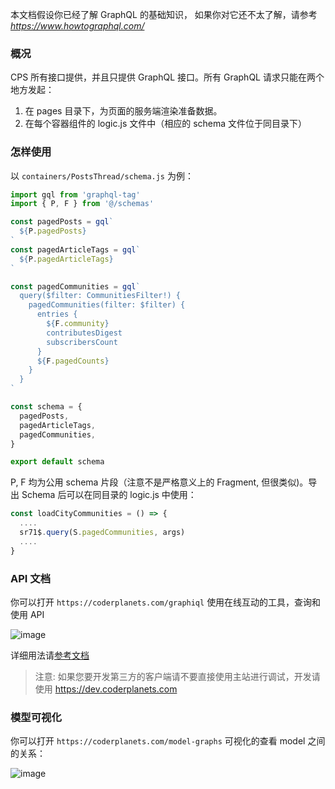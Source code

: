 本文档假设你已经了解 GraphQL 的基础知识， 如果你对它还不太了解，请参考 _https://www.howtographql.com/_

### 概况

CPS 所有接口提供，并且只提供 GraphQL 接口。所有 GraphQL 请求只能在两个地方发起：

1. 在 pages 目录下，为页面的服务端渲染准备数据。
2. 在每个容器组件的 logic.js 文件中（相应的 schema 文件位于同目录下）

### 怎样使用

以 `containers/PostsThread/schema.js` 为例：

```js
import gql from 'graphql-tag'
import { P, F } from '@/schemas'

const pagedPosts = gql`
  ${P.pagedPosts}
`
const pagedArticleTags = gql`
  ${P.pagedArticleTags}
`

const pagedCommunities = gql`
  query($filter: CommunitiesFilter!) {
    pagedCommunities(filter: $filter) {
      entries {
        ${F.community}
        contributesDigest
        subscribersCount
      }
      ${F.pagedCounts}
    }
  }
`

const schema = {
  pagedPosts,
  pagedArticleTags,
  pagedCommunities,
}

export default schema
```

P, F 均为公用 schema 片段（注意不是严格意义上的 Fragment, 但很类似)。导出 Schema 后可以在同目录的 logic.js 中使用：

```js
const loadCityCommunities = () => {
  ....
  sr71$.query(S.pagedCommunities, args)
  ....
}
```

### API 文档

你可以打开 `https://coderplanets.com/graphiql` 使用在线互动的工具，查询和使用 API

![image](https://user-images.githubusercontent.com/6184465/51720977-ae199a80-208a-11e9-9e9e-2617f53a8616.png)

详细用法请[参考文档](https://github.com/prisma/graphql-playground)

> 注意: 如果您要开发第三方的客户端请不要直接使用主站进行调试，开发请使用 https://dev.coderplanets.com

### 模型可视化

你可以打开 `https://coderplanets.com/model-graphs` 可视化的查看 model 之间的关系：

![image](https://user-images.githubusercontent.com/6184465/51719807-df439c00-2085-11e9-99d8-b1848fbb77b6.png)
